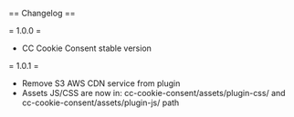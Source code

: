 == Changelog ==

= 1.0.0 =
* CC Cookie Consent stable version

= 1.0.1 =
* Remove S3 AWS CDN service from plugin
* Assets JS/CSS are now in: cc-cookie-consent/assets/plugin-css/ and cc-cookie-consent/assets/plugin-js/ path
